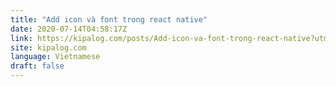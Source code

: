 ```yaml
---
title: "Add icon và font trong react native"
date: 2020-07-14T04:58:17Z
link: https://kipalog.com/posts/Add-icon-va-font-trong-react-native?utm_medium=RSS&utm_source=news.12bit.vn
site: kipalog.com
language: Vietnamese
draft: false
---
```

